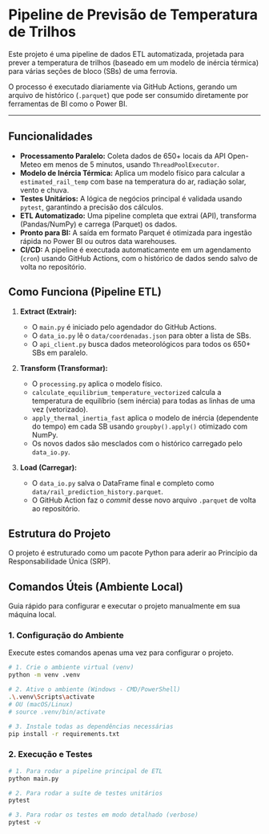 # Pipeline de Previsão de Temperatura de Trilhos

Este projeto é uma pipeline de dados ETL automatizada, projetada para prever a temperatura de trilhos (baseado em um modelo de inércia térmica) para várias seções de bloco (SBs) de uma ferrovia.

O processo é executado diariamente via GitHub Actions, gerando um arquivo de histórico (`.parquet`) que pode ser consumido diretamente por ferramentas de BI como o Power BI.

---

##  Funcionalidades

* **Processamento Paralelo:** Coleta dados de 650+ locais da API Open-Meteo em menos de 5 minutos, usando `ThreadPoolExecutor`.
* **Modelo de Inércia Térmica:** Aplica um modelo físico para calcular a `estimated_rail_temp` com base na temperatura do ar, radiação solar, vento e chuva.
* **Testes Unitários:** A lógica de negócios principal é validada usando `pytest`, garantindo a precisão dos cálculos.
* **ETL Automatizado:** Uma pipeline completa que extrai (API), transforma (Pandas/NumPy) e carrega (Parquet) os dados.
* **Pronto para BI:** A saída em formato Parquet é otimizada para ingestão rápida no Power BI ou outros data warehouses.
* **CI/CD:** A pipeline é executada automaticamente em um agendamento (`cron`) usando GitHub Actions, com o histórico de dados sendo salvo de volta no repositório.

##  Como Funciona (Pipeline ETL)

1.  **Extract (Extrair):**
    * O `main.py` é iniciado pelo agendador do GitHub Actions.
    * O `data_io.py` lê o `data/coordenadas.json` para obter a lista de SBs.
    * O `api_client.py` busca dados meteorológicos para todos os 650+ SBs em paralelo.

2.  **Transform (Transformar):**
    * O `processing.py` aplica o modelo físico.
    * `calculate_equilibrium_temperature_vectorized` calcula a temperatura de equilíbrio (sem inércia) para todas as linhas de uma vez (vetorizado).
    * `apply_thermal_inertia_fast` aplica o modelo de inércia (dependente do tempo) em cada SB usando `groupby().apply()` otimizado com NumPy.
    * Os novos dados são mesclados com o histórico carregado pelo `data_io.py`.

3.  **Load (Carregar):**
    * O `data_io.py` salva o DataFrame final e completo como `data/rail_prediction_history.parquet`.
    * O GitHub Action faz o *commit* desse novo arquivo `.parquet` de volta ao repositório.

##  Estrutura do Projeto

O projeto é estruturado como um pacote Python para aderir ao Princípio da Responsabilidade Única (SRP).

##  Comandos Úteis (Ambiente Local)

Guia rápido para configurar e executar o projeto manualmente em sua máquina local.

### 1. Configuração do Ambiente

Execute estes comandos apenas uma vez para configurar o projeto.

```bash
# 1. Crie o ambiente virtual (venv)
python -m venv .venv

# 2. Ative o ambiente (Windows - CMD/PowerShell)
.\.venv\Scripts\activate
# OU (macOS/Linux)
# source .venv/bin/activate

# 3. Instale todas as dependências necessárias
pip install -r requirements.txt
```

### 2. Execução e Testes

```bash
# 1. Para rodar a pipeline principal de ETL
python main.py

# 2. Para rodar a suíte de testes unitários
pytest

# 3. Para rodar os testes em modo detalhado (verbose)
pytest -v
```
